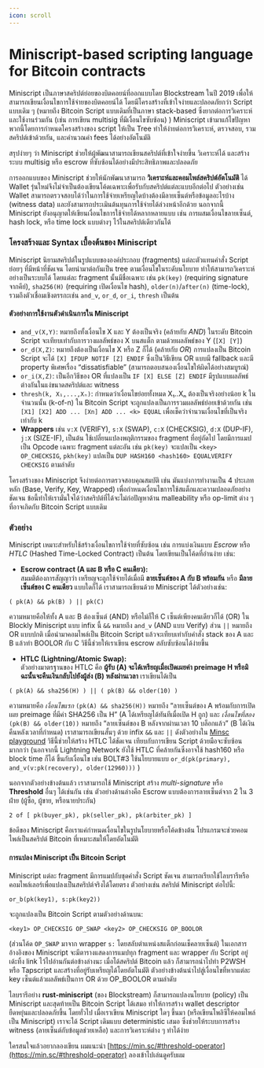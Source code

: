 ```yaml
---
icon: scroll
---
```


# Miniscript-based scripting language for Bitcoin contracts

Miniscript เป็นภาษาสคริปต์ย่อยของบิตคอยน์ที่ออกแบบโดย Blockstream ในปี 2019 เพื่อให้สามารถเขียนเงื่อนไขการใช้จ่ายของบิตคอยน์ได้ โดยมีโครงสร้างที่เข้าใจง่ายและปลอดภัยกว่า Script แบบเดิม ๆ (หมายถึง Bitcoin Script แบบเดิมที่เป็นภาษา stack-based ซึ่งยากต่อการวิเคราะห์และใช้งานร่วมกัน (เช่น การเขียน multisig ที่มีเงื่อนไขซับซ้อน) ) Miniscript เข้ามาแก้ไขปัญหาพวกนี้โดยการกำหนดโครงสร้างของ script ให้เป็น Tree ทำให้ง่ายต่อการวิเคราะห์, ตรวจสอบ, รวมสคริปต์เข้าด้วยกัน, และคำนวณค่า fees ได้อย่างอัตโนมัติ&#x20;

สรุปง่ายๆ ว่า Miniscript ช่วยให้ผู้พัฒนาสามารถเขียนสคริปต์ที่เข้าใจง่ายขึ้น วิเคราะห์ได้ และสร้างระบบ multisig หรือ escrow ที่ซับซ้อนได้อย่างมีประสิทธิภาพและปลอดภัย

การออกแบบของ Miniscript ช่วยให้นักพัฒนาสามารถ **วิเคราะห์และคอมไพล์สคริปต์อัตโนมัติ** ได้ Wallet รุ่นใหม่จึงไม่จำเป็นต้องเขียนโค้ดเฉพาะเพื่อรับกับสคริปต์แต่ละแบบอีกต่อไป ตัวอย่างเช่น Wallet สามารถตรวจสอบได้ว่าในการใช้จ่ายเหรียญใดบ้างต้องมีลายเซ็นต์หรือข้อมูลอะไรบ้าง (witness data) และยังสามารถประเมินต้นทุนการใช้จ่ายได้ล่วงหน้าอีกด้วย นอกจากนี้ Miniscript ยังอนุญาตให้เขียนเงื่อนไขการใช้จ่ายได้หลากหลายแบบ เช่น การผสมเงื่อนไขลายเซ็นต์, hash lock, หรือ time lock แบบต่างๆ ไว้ในสคริปต์เดียวกันได้

### โครงสร้างและ Syntax เบื้องต้นของ Miniscript

Miniscript นิยามสคริปต์ในรูปแบบขององค์ประกอบ (fragments) แต่ละตัวแทนคำสั่ง Script ย่อยๆ ที่มีหน้าที่ชัดเจน โดยนำมาต่อกันเป็น tree ตามเงื่อนไขในระดับนโยบาย ทำให้สามารถวิเคราะห์อย่างเป็นระบบได้ โดยแต่ละ fragment นั้นมีชื่อเฉพาะ เช่น `pk(key)` (requiring signature จากคีย์), `sha256(H)` (requiring เปิดเงื่อนไข hash), `older(n)`/`after(n)` (time-lock), รวมถึงตัวเชื่อมเชิงตรรกะเช่น `and_v`, `or_d`, `or_i`, `thresh` เป็นต้น

#### ตัวอย่างการใช้งานตัวดำเนินการใน Miniscript

* `and_v(X,Y)`: หมายถึงทั้งเงื่อนไข X และ Y ต้องเป็นจริง (คล้ายกับ _AND_) ในระดับ Bitcoin Script จะเทียบเท่ากับการวางผลลัพธ์ของ X บนสแต็ก ตามด้วยผลลัพธ์ของ Y (`[X] [Y]`)&#x20;
* `or_d(X,Z)`: หมายถึงต้องเป็นเงื่อนไข X หรือ Z ก็ได้ (คล้ายกับ _OR_) การแปลงเป็น Bitcoin Script จะได้ `[X] IFDUP NOTIF [Z] ENDIF` ซึ่งเป็นวิธีเขียน OR แบบมี fallback และมี property พิเศษเรื่อง “dissatisfiable” (สามารถตอบสนองเงื่อนไขให้ผิดได้อย่างสมบูรณ์)
* `or_i(X,Z)`: เป็นอีกวิธีของ OR ที่แปลงเป็น `IF [X] ELSE [Z] ENDIF` มีรูปแบบผลลัพธ์ต่างกันในแง่ขนาดสคริปต์และ witness
* `thresh(k, X₁,...,Xₙ)`: กำหนดว่าเงื่อนไขย่อยทั้งหมด X₁..Xₙ ต้องเป็นจริงอย่างน้อย k ในจำนวนนั้น (k-of-n) ใน Bitcoin Script จะถูกแปลงเป็นการรวมผลลัพธ์ย่อยเข้าด้วยกัน เช่น `[X1] [X2] ADD ... [Xn] ADD ... <k> EQUAL` เพื่อเช็คว่าจำนวนเงื่อนไขที่เป็นจริงเท่ากับ k
* **Wrappers** เช่น `v:X` (VERIFY), `s:X` (SWAP), `c:X` (CHECKSIG), `d:X` (DUP-IF), `j:X` (SIZE-IF), เป็นต้น ใช้เปลี่ยนแปลงพฤติกรรมของ fragment ที่อยู่ถัดไป โดยมีการแมปเป็น Opcode เฉพาะ  fragment แต่ละอัน เช่น `pk(key)` จะแปลเป็น `<key> OP_CHECKSIG`, `pkh(key)` แปลเป็น `DUP HASH160 <hash160> EQUALVERIFY CHECKSIG` ตามลำดับ

โครงสร้างของ Miniscript จึงง่ายต่อการตรวจสอบคุณสมบัติ เช่น มันแบ่งการทำงานเป็น 4 ประเภทหลัก (Base, Verify, Key, Wrapped) เพื่อกำหนดเงื่อนไขการใช้สแต็กและความปลอดภัยอย่างชัดเจน ข้อนี้ทำให้เรามั่นใจได้ว่าสคริปต์ที่ได้จะไม่ก่อปัญหาด้าน malleability หรือ op-limit ต่าง ๆ ที่อาจเกิดกับ Bitcoin Script แบบเดิม

### ตัวอย่าง

Miniscript เหมาะสำหรับใช้สร้างเงื่อนไขการใช้จ่ายที่ซับซ้อน เช่น การแบ่งเงินแบบ _Escrow_ หรือ _HTLC_ (Hashed Time-Locked Contract) เป็นต้น โดยเขียนเป็นโค้ดที่อ่านง่าย เช่น:

* **Escrow contract (A และ B หรือ C คนเดียว):**\
  สมมติต้องการสัญญาว่า เหรียญจะถูกใช้จ่ายได้เมื่อมี **ลายเซ็นต์ของ A กับ B พร้อมกัน** หรือ **มีลายเซ็นต์ของ C คนเดียว** แบบใดก็ได้ เราสามารถเขียนด้วย Miniscript ได้ตัวอย่างเช่น:

```
( pk(A) && pk(B) ) || pk(C)

```

ความหมายคือให้ทั้ง A และ B ต้องเซ็นต์ (AND) หรือไม่ก็ให้ C เซ็นต์เพียงคนเดียวก็ได้ (OR) ใน Blockly Miniscript แบบ infix นี้ `&&` หมายถึง `and_v` (AND แบบ Verify) ส่วน `||` หมายถึง OR แบบปกติ เมื่อนำมาคอมไพล์เป็น Bitcoin Script แล้วจะเทียบเท่ากับคำสั่ง stack ของ A และ B แล้วทำ BOOLOR กับ C วิธีนี้ช่วยให้เราเขียน escrow สลับซับซ้อนได้ง่ายขึ้น

* **HTLC (Lightning/Atomic Swap):**\
  ตัวอย่างมาตรฐานของ HTLC คือ **ผู้รับ (A) จะได้เหรียญเมื่อเปิดเผยค่า preimage H หรือมิฉะนั้นจะคืนเงินกลับไปยังผู้ส่ง (B) หลังผ่านเวลา** เราเขียนได้เป็น

```
( pk(A) && sha256(H) ) || ( pk(B) && older(10) )
```

ความหมายคือ _เงื่อนไขแรก_ `(pk(A) && sha256(H))` หมายถึง “ลายเซ็นต์ของ A พร้อมกับการเปิดเผย preimage ที่มีค่า SHA256 เป็น H” (A ได้เหรียญได้ทันทีเมื่อเปิด H ถูก) และ _เงื่อนไขที่สอง_ `(pk(B) && older(10))` หมายถึง “ลายเซ็นต์ของ B หลังจากผ่านเวลา 10 บล็อกแล้ว” (B ได้เงินคืนหลังเวลาที่กำหนด) เราสามารถเขียนสั้นๆ ด้วย infix `&&` และ `||` ดังตัวอย่างใน [Minsc playground](https://min.sc/#threshold-operator) วิธีนี้ช่วยให้สร้าง HTLC ได้ชัดเจน เทียบกับการเขียน Script ด้วยมือจะซับซ้อนมากกว่า (นอกจากนี้ Lightning Network ยังใช้ HTLC ที่คล้ายกันซึ่งอาจใช้ hash160 หรือ block time ก็ได้ ขึ้นกับเงื่อนไข เช่น BOLT#3 ใช้นโยบายแบบ `or_d(pk(primary), and_v(v:pk(recovery), older(12960)))` )

นอกจากตัวอย่างข้างต้นแล้ว เราสามารถใช้ Miniscript สร้าง _multi-signature_ หรือ **Threshold** อื่นๆ ได้เช่นกัน เช่น ตัวอย่างด้านล่างคือ Escrow แบบต้องการลายเซ็นต์จาก 2 ใน 3 ฝ่าย (ผู้ซื้อ, ผู้ขาย, หรือนายประกัน)

```
2 of [ pk(buyer_pk), pk(seller_pk), pk(arbiter_pk) ]
```

ข้อดีของ Miniscript คือเราแค่กำหนดเงื่อนไขในรูปนโยบายหรือโค้ดข้างต้น โปรแกรมจะช่วยคอมไพล์เป็นสคริปต์ Bitcoin ที่เหมาะสมให้โดยอัตโนมัติ

#### การแปลง Miniscript เป็น Bitcoin Script

Miniscript แต่ละ fragment มีการแมปกับชุดคำสั่ง Script ชัดเจน สามารถเรียกใช้ไลบรารีหรือคอมไพล์เลอร์เพื่อแปลงเป็นสคริปต์จริงได้โดยตรง ตัวอย่างเช่น สคริปต์ Miniscript ต่อไปนี้:

```
or_b(pk(key1), s:pk(key2))
```

จะถูกแปลงเป็น Bitcoin Script ตามตัวอย่างด้านบน:

```
<key1> OP_CHECKSIG OP_SWAP <key2> OP_CHECKSIG OP_BOOLOR
```

(ส่วนโค้ด `OP_SWAP` มาจาก wrapper `s:` โดยสลับตำแหน่งสแต็กก่อนเช็คลายเซ็นต์) ในเอกสารอ้างอิงของ Miniscript จะมีตารางแสดงการแมปทุก fragment และ wrapper กับ Script อยู่ เด้ะทิ้ง link ไว้ไปอ่านกันต่อข้างล่างนะ เมื่อได้สคริปต์ Bitcoin แล้ว ก็สามารถนำไปทำ P2WSH หรือ Tapscript และสร้างที่อยู่รับเหรียญได้โดยอัตโนมัติ ตัวอย่างข้างต้นนำไปสู่เงื่อนไขที่หากแต่ละ key เซ็นต์แล้วผลลัพธ์เป็นการ OR ด้วย OP\_BOOLOR ตามลำดับ

ไลบรารีอย่าง **rust-miniscript** (ของ Blockstream) ก็สามารถแปลงนโยบาย (policy) เป็น Miniscript และสุดท้ายเป็น Bitcoin Script ได้เสมอ ทำให้การสร้าง wallet descriptor ยืดหยุ่นและปลอดภัยขึ้น โดยทั่วไป เมื่อเราเขียน Miniscript ใดๆ ขึ้นมา (หรือเขียนโพลิซีให้คอมไพล์เป็น Miniscript) เราจะได้ Script เดิมแบบ deterministic เสมอ ซึ่งช่วยให้ระบบการสร้าง witness (ลายเซ็นต์กับข้อมูลช่วยเหลือ) และการวิเคราะห์ต่าง ๆ ทำได้ง่าย

ใครสนใจแล้วอยากลองเขียน ผมแนะนำ [https://min.sc/#threshold-operator](https://min.sc/#threshold-operator) ลองเข้าไปเล่นดูครับผม
